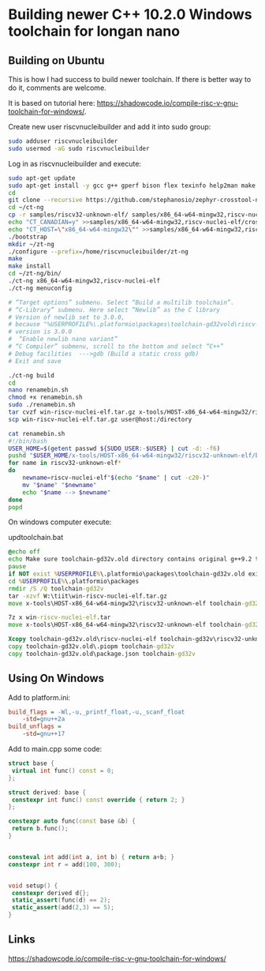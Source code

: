 # Building newer C++ 10.2.0 Windows toolchain for longan nano

## Building on Ubuntu

This is how I had success to build newer toolchain. If there is better way to do it, comments are welcome.

It is based on tutorial here: <https://shadowcode.io/compile-risc-v-gnu-toolchain-for-windows/>.

Create new user riscvnucleibuilder and add it into sudo group:

```bash
sudo adduser riscvnucleibuilder
sudo usermod -aG sudo riscvnucleibuilder
```

Log in as riscvnucleibuilder and execute:

```bash
sudo apt-get update
sudo apt-get install -y gcc g++ gperf bison flex texinfo help2man make libncurses5-dev  python3-dev autoconf automake libtool libtool-bin gawk wget bzip2 xz-utils unzip patch libstdc++6 rsync git mingw-w64 gettext python
cd
git clone --recursive https://github.com/stephanosio/zephyr-crosstool-ng ct-ng
cd ~/ct-ng
cp -r samples/riscv32-unknown-elf/ samples/x86_64-w64-mingw32,riscv-nuclei-elf/
echo "CT_CANADIAN=y" >>samples/x86_64-w64-mingw32,riscv-nuclei-elf/crosstool.config
echo "CT_HOST=\"x86_64-w64-mingw32\"" >>samples/x86_64-w64-mingw32,riscv-nuclei-elf/crosstool.config
./bootstrap
mkdir ~/zt-ng
./configure --prefix=/home/riscvnucleibuilder/zt-ng
make
make install
cd ~/zt-ng/bin/
./ct-ng x86_64-w64-mingw32,riscv-nuclei-elf
./ct-ng menuconfig

# “Target options” submenu. Select “Build a multilib toolchain”.
# “C-Library” submenu. Here select “Newlib” as the C library
# Version of newlib set to 3.0.0,
# because "%USERPROFILE%\.platformio\packages\toolchain-gd32vold\riscv-nuclei-elf\include\_newlib_version.h"
# version is 3.0.0
#  “Enable newlib nano variant”
# “C Compiler” submenu, scroll to the bottom and select “C++”
# Debug facilities  --->gdb (Build a static cross gdb)
# Exit and save

./ct-ng build
cd
nano renamebin.sh
chmod +x renamebin.sh
sudo ./renamebin.sh
tar cvzf win-riscv-nuclei-elf.tar.gz x-tools/HOST-x86_64-w64-mingw32/riscv32-unknown-elf/
scp win-riscv-nuclei-elf.tar.gz user@host:/directory
```

```bash
cat renamebin.sh
#!/bin/bash
USER_HOME=$(getent passwd ${SUDO_USER:-$USER} | cut -d: -f6)
pushd "$USER_HOME/x-tools/HOST-x86_64-w64-mingw32/riscv32-unknown-elf/bin/"
for name in riscv32-unknown-elf*
do
    newname=riscv-nuclei-elf"$(echo "$name" | cut -c20-)"
    mv "$name" "$newname"
    echo "$name --> $newname"
done
popd
```

On windows computer execute:

updtoolchain.bat

```cmd
@echo off
echo Make sure toolchain-gd32v.old directory contains original g++9.2 toolchain-gd32v
pause
if NOT exist %USERPROFILE%\.platformio\packages\toolchain-gd32v.old exit /b
cd %USERPROFILE%\.platformio\packages
rmdir /S /Q toolchain-gd32v
tar -xzvf W:\tiit\win-riscv-nuclei-elf.tar.gz
move x-tools\HOST-x86_64-w64-mingw32\riscv32-unknown-elf toolchain-gd32v

7z x win-riscv-nuclei-elf.tar
move x-tools\HOST-x86_64-w64-mingw32\riscv32-unknown-elf toolchain-gd32v

Xcopy toolchain-gd32v.old\riscv-nuclei-elf toolchain-gd32v\riscv32-unknown-elf /E /H /C /I /Y
copy toolchain-gd32v.old\.piopm toolchain-gd32v
copy toolchain-gd32v.old\package.json toolchain-gd32v
```

## Using On Windows

Add to platform.ini:

```ini
build_flags = -Wl,-u,_printf_float,-u,_scanf_float
    -std=gnu++2a
build_unflags =
    -std=gnu++17
```

Add to main.cpp some code:

```c++
struct base {
 virtual int func() const = 0;
};

struct derived: base {
 constexpr int func() const override { return 2; }
};

constexpr auto func(const base &b) {
 return b.func();
}


consteval int add(int a, int b) { return a+b; }
constexpr int r = add(100, 300);


void setup() {
 constexpr derived d{};
 static_assert(func(d) == 2);
 static_assert(add(2,3) == 5);
}
```

## Links

<https://shadowcode.io/compile-risc-v-gnu-toolchain-for-windows/>